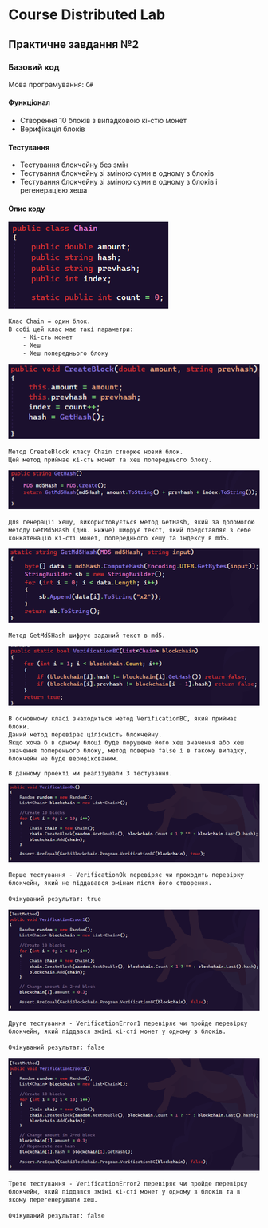 # Course Distributed Lab
## Практичне завдання №2
### Базовий код

Мова програмування: `C#`

#### Функціонал
- Створення 10 блоків з випадковою кі-стю монет
- Верифікація блоків

#### Тестування
- Тестування блокчейну без змін
- Тестування блокчейну зі зміною суми в одному з блоків
- Тестування блокчейну зі зміною суми в одному з блоків і регенерацією хеша

#### Опис коду
![](./Images/1.png "")
```
Клас Chain = один блок.
В собі цей клас має такі параметри:
    - Кі-сть монет
    - Хеш
    - Хеш попереднього блоку
```

![](./Images/2.png "")
```
Метод CreateBlock класу Chain створює новий блок.
Цей метод приймає кі-сть монет та хеш попереднього блоку.
```

![](./Images/3.png "")
```
Для генерації хешу, використовується метод GetHash, який за допомогою методу GetMd5Hash (див. нижче) шифрує текст, який представляє з себе конкатенацію кі-сті монет, попереднього хешу та індексу в md5.
```

![](./Images/4.png "")
```
Метод GetMd5Hash шифрує заданий текст в md5.
```

![](./Images/5.png "")
```
В основному класі знаходиться метод VerificationBC, який приймає блоки.
Даний метод перевірає цілісність блокчейну.
Якщо хоча б в одному блоці буде порушене його хеш значення або хеш значення поперенього блоку, метод поверне false і в такому випадку, блокчейн не буде верифікованим.
```

```
В данному проекті ми реалізували 3 тестування.
```

![](./Images/6.png "")
```
Перше тестування - VerificationOk перевіряє чи проходить перевірку блокчейн, який не піддавався змінам після його створення.

Очікуваний результат: true
```

![](./Images/7.png "")
```
Друге тестування - VerificationError1 перевіряє чи пройде перевірку блокчейн, який піддався зміні кі-сті монет у одному з блоків.

Очікуваний результат: false
```

![](./Images/8.png "")
```
Третє тестування - VerificationError2 перевіряє чи пройде перевірку блокчейн, який піддався зміні кі-сті монет у одному з блоків та в якому перегенерували хеш.

Очікуваний результат: false
```
